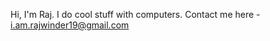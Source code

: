 Hi, I'm Raj. I do cool stuff with computers. Contact me here - i.am.rajwinder19@gmail.com
<!---
- 👋 Hi, I’m @Rajwinder-Singh-19
- 👀 I’m interested in ...
- 🌱 I’m currently learning ...
- 💞️ I’m looking to collaborate on ...
- 📫 How to reach me ...
- 😄 Pronouns: ...
- ⚡ Fun fact: ...

<!---
Rajwinder-Singh-19/Rajwinder-Singh-19 is a ✨ special ✨ repository because its `README.md` (this file) appears on your GitHub profile.
You can click the Preview link to take a look at your changes.
--->
